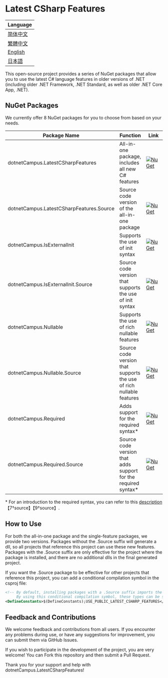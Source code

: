 # Latest CSharp Features

| Language |
| --- |
| [简体中文](/docs/README.zh-CHS.md) |
| [繁體中文](/docs/README.zh-CHT.md) |
| [English](/README.md) |
| [日本語](/docs/README.jp.md) |

This open-source project provides a series of NuGet packages that allow you to use the latest C# language features in older versions of .NET (including older .NET Framework, .NET Standard, as well as older .NET Core App, .NET).

## NuGet Packages

We currently offer 8 NuGet packages for you to choose from based on your needs.

|Package Name|Function|Link|
|---|---|---|
|dotnetCampus.LatestCSharpFeatures|All-in-one package, includes all new C# features|[![NuGet](https://img.shields.io/nuget/v/dotnetCampus.LatestCSharpFeatures.svg)](https://www.nuget.org/packages/dotnetCampus.LatestCSharpFeatures)|
|dotnetCampus.LatestCSharpFeatures.Source|Source code version of the all-in-one package|[![NuGet](https://img.shields.io/nuget/v/dotnetCampus.LatestCSharpFeatures.Source.svg)](https://www.nuget.org/packages/dotnetCampus.LatestCSharpFeatures.Source)|
|dotnetCampus.IsExternalInit|Supports the use of init syntax|[![NuGet](https://img.shields.io/nuget/v/dotnetCampus.IsExternalInit.svg)](https://www.nuget.org/packages/dotnetCampus.IsExternalInit)|
|dotnetCampus.IsExternalInit.Source|Source code version that supports the use of init syntax|[![NuGet](https://img.shields.io/nuget/v/dotnetCampus.IsExternalInit.Source.svg)](https://www.nuget.org/packages/dotnetCampus.IsExternalInit.Source)|
|dotnetCampus.Nullable|Supports the use of rich nullable features|[![NuGet](https://img.shields.io/nuget/v/dotnetCampus.Nullable.svg)](https://www.nuget.org/packages/dotnetCampus.Nullable)|
|dotnetCampus.Nullable.Source|Source code version that supports the use of rich nullable features|[![NuGet](https://img.shields.io/nuget/v/dotnetCampus.Nullable.Source.svg)](https://www.nuget.org/packages/dotnetCampus.Nullable.Source)|
|dotnetCampus.Required|Adds support for the required syntax*|[![NuGet](https://img.shields.io/nuget/v/dotnetCampus.Required.svg)](https://www.nuget.org/packages/dotnetCampus.Required)|
|dotnetCampus.Required.Source|Source code version that adds support for the required syntax*|[![NuGet](https://img.shields.io/nuget/v/dotnetCampus.Required.Source.svg)](https://www.nuget.org/packages/dotnetCampus.Required.Source)|

\* For an introduction to the required syntax, you can refer to this [description](https://learn.microsoft.com/en-us/dotnet/csharp/language-reference/keywords/required)【7†source】【9†source】.

## How to Use

For both the all-in-one package and the single-feature packages, we provide two versions. Packages without the .Source suffix will generate a dll, so all projects that reference this project can use these new features. Packages with the .Source suffix are only effective for the project where the package is installed, and there are no additional dlls in the final generated project.

If you want the .Source package to be effective for other projects that reference this project, you can add a conditional compilation symbol in the csproj file:

```xml
<!-- By default, installing packages with a .Source suffix imports the new C# features into the current project as internal.
     By using this conditional compilation symbol, these types can be set as public, allowing other projects referencing this project to also use these new features. -->
<DefineConstants>$(DefineConstants);USE_PUBLIC_LATEST_CSHARP_FEATURES</DefineConstants>
```

## Feedback and Contributions

We welcome feedback and contributions from all users. If you encounter any problems during use, or have any suggestions for improvement, you can submit them via GitHub Issues.

If you wish to participate in the development of the project, you are very welcome! You can Fork this repository and then submit a Pull Request.

Thank you for your support and help with dotnetCampus.LatestCSharpFeatures!
